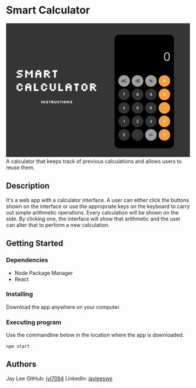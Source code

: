 # Smart Calculator

![A snapshot of Smart Calculator](./SmartCalculator.png)
A calculator that keeps track of previous calculations and allows users to reuse them.

## Description

It's a web app with a calculator interface. A user can either click the buttons shown on the interface or use the appropriate keys on the keyboard to carry out simple arithmetic operations. Every calculation will be shown on the side. By clicking one, the interface will show that arithmetic and the user can alter that to perform a new calculation.

## Getting Started

### Dependencies

- Node Package Manager
- React

### Installing

Download the app anywhere on your computer.

### Executing program

Use the commandline below in the location where the app is downloaded.

```
npm start
```

## Authors

Jay Lee
GitHub: [jyl7094](https://github.com/jyl7094)
LinkedIn: [jayleeswe](https://www.linkedin.com/in/jayleeswe/s)
